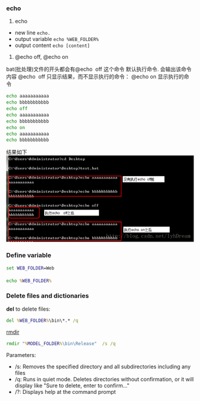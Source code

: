 ### echo

1. echo

- new line ```echo.```
- output variable ```echo %WEB_FOLDER%```
- output content ```echo [content]```

1. @echo off, @echo on

bat(批处理)文件的开头都会有@echo  off 这个命令
默认执行命令. 会输出该命令内容
@echo  off 只显示结果，而不显示执行的命令：
@echo on 显示执行的命令

```cmd
echo aaaaaaaaaaa
echo bbbbbbbbbbb
echo off
echo aaaaaaaaaaa
echo bbbbbbbbbbb
echo on
echo aaaaaaaaaaa
echo bbbbbbbbbbb
```

结果如下
![echo off](./img/echo_off.png)

### Define variable

```cmd
set WEB_FOLDER=Web

echo %WEB_FOLDER%
```

### Delete files and dictionaries

**del** to delete files:

```cmd
del %WEB_FOLDER%\bin\*.* /q
```

 [rmdir](https://technet.microsoft.com/en-us/library/bb490990.aspx)

```cmd
rmdir "%MODEL_FOLDER%\bin\Release"  /s /q
```

Parameters:

- /s: Removes the specified directory and all subdirectories including any files
- /q: Runs in quiet mode. Deletes directories without confirmation, or it will display like "Sure to delete, enter to confirm..."
- /?: Displays help at the command prompt
